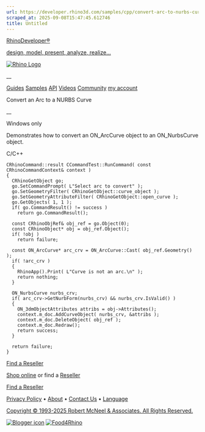 ```yaml
---
url: https://developer.rhino3d.com/samples/cpp/convert-arc-to-nurbs-curve/
scraped_at: 2025-09-08T15:47:45.612746
title: Untitled
---
```


[RhinoDeveloper®](/)

[design, model, present, analyze, realize...](/)

[![Rhino Logo](https://developer.rhino3d.com/images/rhinodevlogo.png)](/)

__

[Guides](https://developer.rhino3d.com/guides)
[Samples](https://developer.rhino3d.com/samples)
[API](https://developer.rhino3d.com/api)
[Videos](https://developer.rhino3d.com/videos)
[Community](https://discourse.mcneel.com/c/rhino-developer) [my account
](https://www.rhino3d.com/my-account/ "Manage your account, licenses, and
teams")

Convert an Arc to a NURBS Curve

__

Windows only

Demonstrates how to convert an ON_ArcCurve object to an ON_NurbsCurve object.

C/C++

    
    
    CRhinoCommand::result CCommandTest::RunCommand( const CRhinoCommandContext& context )
    {
      CRhinoGetObject go;
      go.SetCommandPrompt( L"Select arc to convert" );
      go.SetGeometryFilter( CRhinoGetObject::curve_object );
      go.SetGeometryAttributeFilter( CRhinoGetObject::open_curve );
      go.GetObjects( 1, 1 );
      if( go.CommandResult() != success )
        return go.CommandResult();
    
      const CRhinoObjRef& obj_ref = go.Object(0);
      const CRhinoObject* obj = obj_ref.Object();
      if( !obj )
        return failure;
    
      const ON_ArcCurve* arc_crv = ON_ArcCurve::Cast( obj_ref.Geometry() );
      if( !arc_crv )
      {
        RhinoApp().Print( L"Curve is not an arc.\n" );
        return nothing;
      }
    
      ON_NurbsCurve nurbs_crv;
      if( arc_crv->GetNurbForm(nurbs_crv) && nurbs_crv.IsValid() )
      {
        ON_3dmObjectAttributes attribs = obj->Attributes();
        context.m_doc.AddCurveObject( nurbs_crv, &attribs );
        context.m_doc.DeleteObject( obj_ref );
        context.m_doc.Redraw();
        return success;
      }
    
      return failure;
    }
    

  

[Find a Reseller](https://www.rhino3d.com/sales)

[Shop online](https://www.rhino3d.com/store) or find a
[Reseller](https://www.rhino3d.com/sales)

[Find a Reseller](https://www.rhino3d.com/sales)

[Privacy Policy](https://www.rhino3d.com/privacy) •
[About](https://www.rhino3d.com/mcneel/about) • [Contact
Us](https://www.rhino3d.com/mcneel/contact) • [
Language](https://www.rhino3d.com/language "Change to a different region or
language")

[Copyright © 1993-2025 Robert McNeel & Associates. All Rights
Reserved.](https://www.rhino3d.com/mcneel/about)

[](https://www.facebook.com/McNeelRhinoceros/)
[](https://twitter.com/bobmcneel) [](https://www.linkedin.com/groups/75313/)
[](https://www.youtube.com/user/RhinoGuide/videos) [](https://vimeo.com/rhino)
[![Blogger
icon](https://developer.rhino3d.com/images/blogger.svg)](http://blog.rhino3d.com/)
[![Food4Rhino](https://developer.rhino3d.com/images/f4r_icon_01.svg)](https://www.food4rhino.com)

